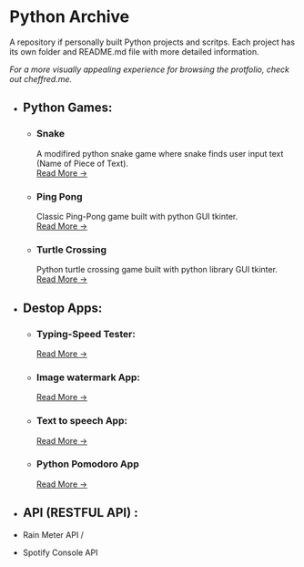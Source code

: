 # Python Archive
A repository if personally built Python projects and scritps. Each project has its own folder and README.md file with more 
detailed information.

_For a more visually appealing experience for browsing the protfolio, check out cheffred.me._

- ## Python Games: 
  - ### Snake
    A modifired python snake game where snake finds user input text (Name of Piece of Text).
    <br>
    [Read More →](/python-games/py-snake)
  - ### Ping Pong 
    Classic Ping-Pong game built with python GUI tkinter.
    <br>
    [Read More →](/python-games/py-pingpong)
  - ### Turtle Crossing  
    Python turtle crossing game built with python library GUI tkinter.
    <br>
    [Read More →](/python-games/py-crossgame)

- ## Destop Apps: 
  - ### Typing-Speed Tester:
    [Read More →](/desktop-apps/py-tytest)
  - ### Image watermark App:
    [Read More →](/desktop-apps/py-watermark)
  - ### Text to speech App:
    [Read More →](/desktop-apps/py-text2speech)
  - ### Python Pomodoro App
    [Read More →](/desktop-apps/py-pomodoro)

- ## API (RESTFUL API) : 
- Rain Meter API / 
- Spotify Console API 


